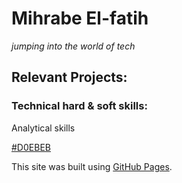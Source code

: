 # Mihrabe El-fatih 
*jumping into the world of tech*

## Relevant Projects:

### Technical hard & soft skills:
Analytical skills

[#D0EBEB](https://placehold.co/15x15/f03c15/f03c15.png)

This site was built using [GitHub Pages](https://pages.github.com/).
